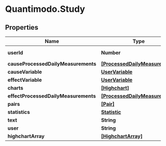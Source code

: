 # Quantimodo.Study

## Properties
Name | Type | Description | Notes
------------ | ------------- | ------------- | -------------
**userId** | **Number** | Example: 230 | [optional] 
**causeProcessedDailyMeasurements** | [**[ProcessedDailyMeasurement]**](ProcessedDailyMeasurement.md) |  | 
**causeVariable** | [**UserVariable**](UserVariable.md) |  | 
**effectVariable** | [**UserVariable**](UserVariable.md) |  | 
**charts** | [**[Highchart]**](Highchart.md) |  | 
**effectProcessedDailyMeasurements** | [**[ProcessedDailyMeasurement]**](ProcessedDailyMeasurement.md) |  | 
**pairs** | [**[Pair]**](Pair.md) |  | 
**statistics** | [**Statistic**](Statistic.md) |  | 
**text** | **String** | Example:  | 
**user** | **String** | Example:  | 
**highchartArray** | [**[HighchartArray]**](HighchartArray.md) |  | [optional] 


